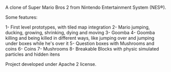 A clone of Super Mario Bros 2 from Nintendo Entertainment System (NES®).

<gif>

Some features:

1- First level prototypes, with tiled map integration
2- Mario jumping, ducking, growing, shrinking, dying and moving
3- Goomba
4- Goomba killing and being killed in different ways, like jumping over and jumping under boxes while he's over it
5- Question boxes with Mushrooms and coins
6- Coins
7- Mushrooms
8- Breakable Blocks with physic simulated particles and hidden itens

Project developed under Apache 2 license.
